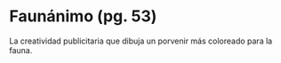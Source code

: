 # Faunánimo (pg. 53)

La creatividad publicitaria que dibuja un porvenir más coloreado para la fauna.